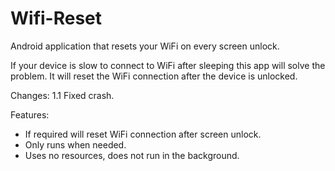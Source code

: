 Wifi-Reset
==========

Android application that resets your WiFi on every screen unlock.

If your device is slow to connect to WiFi after sleeping this app will solve the problem. It will reset the WiFi connection after the device is unlocked.

Changes:
  1.1 Fixed crash.

Features:
  - If required will reset WiFi connection after screen unlock.
  - Only runs when needed.
  - Uses no resources, does not run in the background.
